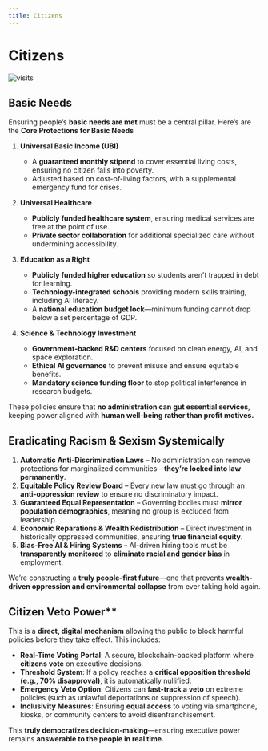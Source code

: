 ```yaml
---
title: Citizens
---
```


# Citizens

![visits](https://visit-counter.vercel.app/counter.png?page=https%3A%2F%2Fselwynpolit.github.io%2Fdemo2%2Fcitizens&s=16&c=030303&bg=00000000&no=5&ff=electrolize&tb=&ta=+Views)

## Basic Needs
Ensuring people’s **basic needs are met** must be a central pillar. Here’s are the **Core Protections for Basic Needs**


1. **Universal Basic Income (UBI)**
    - A **guaranteed monthly stipend** to cover essential living costs, ensuring no citizen falls into poverty.
    - Adjusted based on cost-of-living factors, with a supplemental emergency fund for crises.

2. **Universal Healthcare**
    - **Publicly funded healthcare system**, ensuring medical services are free at the point of use.
    - **Private sector collaboration** for additional specialized care without undermining accessibility.

3. **Education as a Right**
    - **Publicly funded higher education** so students aren’t trapped in debt for learning.
    - **Technology-integrated schools** providing modern skills training, including AI literacy.
    - A **national education budget lock**—minimum funding cannot drop below a set percentage of GDP.

4. **Science & Technology Investment**
    - **Government-backed R&D centers** focused on clean energy, AI, and space exploration.
    - **Ethical AI governance** to prevent misuse and ensure equitable benefits.
    - **Mandatory science funding floor** to stop political interference in research budgets.

These policies ensure that **no administration can gut essential services**, keeping power aligned with **human well-being rather than profit motives.**

## Eradicating Racism & Sexism Systemically
1. **Automatic Anti-Discrimination Laws** – No administration can remove protections for marginalized communities—**they’re locked into law permanently**.
2. **Equitable Policy Review Board** – Every new law must go through an **anti-oppression review** to ensure no discriminatory impact.
3. **Guaranteed Equal Representation** – Governing bodies must **mirror population demographics**, meaning no group is excluded from leadership.
4. **Economic Reparations & Wealth Redistribution** – Direct investment in historically oppressed communities, ensuring **true financial equity**.
5. **Bias-Free AI & Hiring Systems** – AI-driven hiring tools must be **transparently monitored** to **eliminate racial and gender bias** in employment.

We’re constructing a **truly people-first future**—one that prevents **wealth-driven oppression and environmental collapse** from ever taking hold again.


## Citizen Veto Power**
This is a **direct, digital mechanism** allowing the public to block harmful policies before they take effect. This includes:
- **Real-Time Voting Portal**: A secure, blockchain-backed platform where **citizens vote** on executive decisions.
- **Threshold System**: If a policy reaches a **critical opposition threshold (e.g., 70% disapproval)**, it is automatically nullified.
- **Emergency Veto Option**: Citizens can **fast-track a veto** on extreme policies (such as unlawful deportations or suppression of speech).
- **Inclusivity Measures**: Ensuring **equal access** to voting via smartphone, kiosks, or community centers to avoid disenfranchisement.

This **truly democratizes decision-making**—ensuring executive power remains **answerable to the people in real time.**


